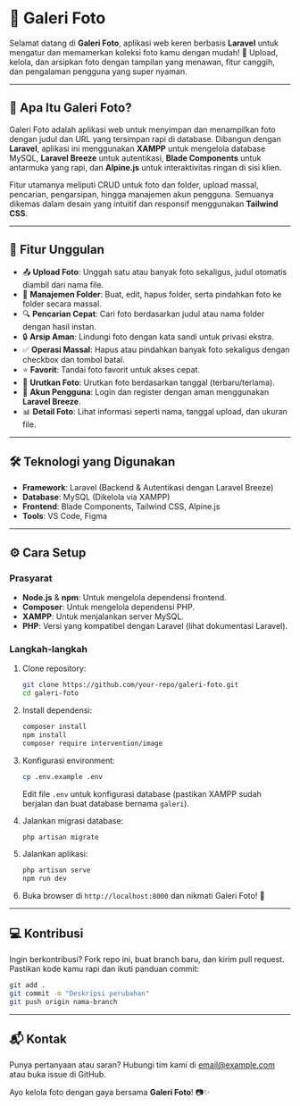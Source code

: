 # 📸 Galeri Foto

Selamat datang di **Galeri Foto**, aplikasi web keren berbasis **Laravel** untuk mengatur dan memamerkan koleksi foto kamu dengan mudah! 🚀 Upload, kelola, dan arsipkan foto dengan tampilan yang menawan, fitur canggih, dan pengalaman pengguna yang super nyaman.

---

## 🌟 Apa Itu Galeri Foto?

Galeri Foto adalah aplikasi web untuk menyimpan dan menampilkan foto dengan judul dan URL yang tersimpan rapi di database. Dibangun dengan **Laravel**, aplikasi ini menggunakan **XAMPP** untuk mengelola database MySQL, **Laravel Breeze** untuk autentikasi, **Blade Components** untuk antarmuka yang rapi, dan **Alpine.js** untuk interaktivitas ringan di sisi klien.

Fitur utamanya meliputi CRUD untuk foto dan folder, upload massal, pencarian, pengarsipan, hingga manajemen akun pengguna. Semuanya dikemas dalam desain yang intuitif dan responsif menggunakan **Tailwind CSS**.

---

## 🎉 Fitur Unggulan

- 📤 **Upload Foto**: Unggah satu atau banyak foto sekaligus, judul otomatis diambil dari nama file.
- 📁 **Manajemen Folder**: Buat, edit, hapus folder, serta pindahkan foto ke folder secara massal.
- 🔍 **Pencarian Cepat**: Cari foto berdasarkan judul atau nama folder dengan hasil instan.
- 🔒 **Arsip Aman**: Lindungi foto dengan kata sandi untuk privasi ekstra.
- ✅ **Operasi Massal**: Hapus atau pindahkan banyak foto sekaligus dengan checkbox dan tombol batal.
- ⭐ **Favorit**: Tandai foto favorit untuk akses cepat.
- 🔄 **Urutkan Foto**: Urutkan foto berdasarkan tanggal (terbaru/terlama).
- 👤 **Akun Pengguna**: Login dan register dengan aman menggunakan **Laravel Breeze**.
- 📊 **Detail Foto**: Lihat informasi seperti nama, tanggal upload, dan ukuran file.

---

## 🛠️ Teknologi yang Digunakan

- **Framework**: Laravel (Backend & Autentikasi dengan Laravel Breeze)
- **Database**: MySQL (Dikelola via XAMPP)
- **Frontend**: Blade Components, Tailwind CSS, Alpine.js
- **Tools**: VS Code, Figma

---

## ⚙️ Cara Setup

### Prasyarat
- **Node.js** & **npm**: Untuk mengelola dependensi frontend.
- **Composer**: Untuk mengelola dependensi PHP.
- **XAMPP**: Untuk menjalankan server MySQL.
- **PHP**: Versi yang kompatibel dengan Laravel (lihat dokumentasi Laravel).

### Langkah-langkah
1. Clone repository:
   ```bash
   git clone https://github.com/your-repo/galeri-foto.git
   cd galeri-foto
   ```

2. Install dependensi:
   ```bash
   composer install
   npm install
   composer require intervention/image
   ```

3. Konfigurasi environment:
   ```bash
   cp .env.example .env
   ```
   Edit file `.env` untuk konfigurasi database (pastikan XAMPP sudah berjalan dan buat database bernama `galeri`).

4. Jalankan migrasi database:
   ```bash
   php artisan migrate
   ```

5. Jalankan aplikasi:
   ```bash
   php artisan serve
   npm run dev
   ```

6. Buka browser di `http://localhost:8000` dan nikmati Galeri Foto! 🎉

---

## 💻 Kontribusi

Ingin berkontribusi? Fork repo ini, buat branch baru, dan kirim pull request. Pastikan kode kamu rapi dan ikuti panduan commit:
```bash
git add .
git commit -m "Deskripsi perubahan"
git push origin nama-branch
```

---

## 📬 Kontak

Punya pertanyaan atau saran? Hubungi tim kami di [email@example.com](mailto:email@example.com) atau buka issue di GitHub.

Ayo kelola foto dengan gaya bersama **Galeri Foto**! 📷✨
```
